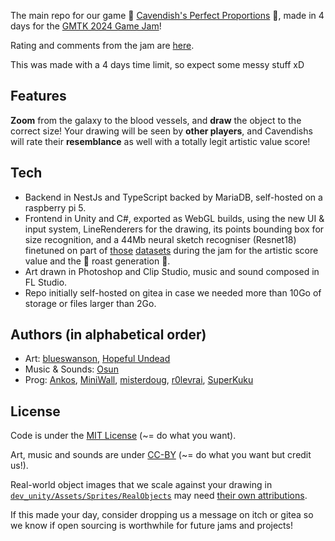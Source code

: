 The main repo for our game 🍌 [Cavendish's Perfect Proportions](https://r0levrai.itch.io/cavendishs-perfect-proportions) 🍌, made in 4 days for the [GMTK 2024 Game Jam](https://itch.io/jam/gmtk-2024)!

Rating and comments from the jam are [here](https://itch.io/jam/gmtk-2024/rate/2901708).

This was made with a 4 days time limit, so expect some messy stuff xD

## Features

**Zoom** from the galaxy to the blood vessels, and **draw** the object to the correct size! Your drawing will be seen by **other players**, and Cavendishs will rate their **resemblance** as well with a totally legit artistic value score!

## Tech

- Backend in NestJs and TypeScript backed by MariaDB, self-hosted on a raspberry pi 5.
- Frontend in Unity and C#, exported as WebGL builds, using the new UI & input system, LineRenderers for the drawing, its points bounding box for size recognition, and a 44Mb neural sketch recogniser (Resnet18) finetuned on part of [those](https://quickdraw.withgoogle.com/data/) [datasets](https://cybertron.cg.tu-berlin.de/eitz/projects/classifysketch/) during the jam for the artistic score value and the 🍌 roast generation 🍌.
- Art drawn in Photoshop and Clip Studio, music and sound composed in FL Studio.
- Repo initially self-hosted on gitea in case we needed more than 10Go of storage or files larger than 2Go.

## Authors (in alphabetical order)

- Art: [blueswanson](https://blueswanson.tumblr.com/), [Hopeful Undead](https://hopeful-undead.itch.io/)
- Music & Sounds: [Osun](https://osun.itch.io/)
- Prog: [Ankos](https://ansoko.itch.io/), [MiniWall](https://miniwall.itch.io/), [misterdoug](https://linktr.ee/ddkhaled), [r0levrai](https://r0levrai.itch.io/), [SuperKuku](https://superkuku.itch.io/)

## License

Code is under the [MIT License](https://opensource.org/license/mit) (~= do what you want).

Art, music and sounds are under [CC-BY](https://creativecommons.org/licenses/by/4.0/) (~= do what you want but credit us!).

Real-world object images that we scale against your drawing in [`dev_unity/Assets/Sprites/RealObjects`](./dev_unity/Assets/Sprites/RealObjects) may need [their own attributions](./objects_attributions).

If this made your day, consider dropping us a message on itch or gitea so we know if open sourcing is worthwhile for future jams and projects!